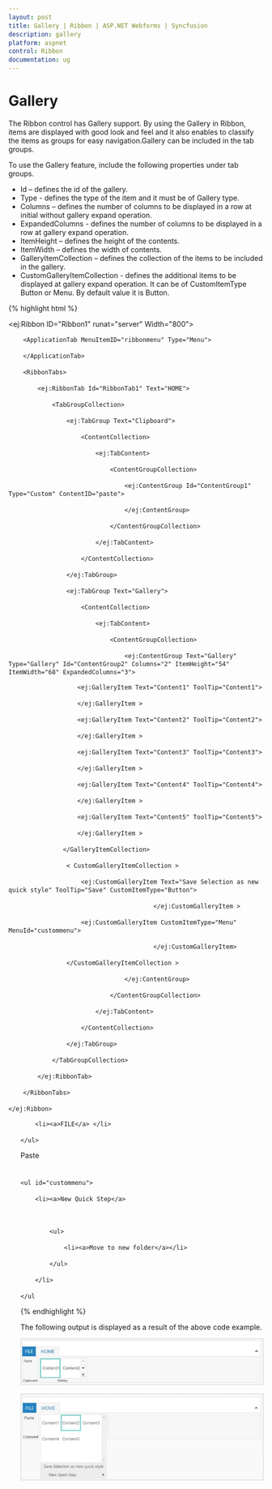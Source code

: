 ```yaml
---
layout: post
title: Gallery | Ribbon | ASP.NET Webforms | Syncfusion
description: gallery
platform: aspnet
control: Ribbon
documentation: ug
---
```


# Gallery

The Ribbon control has Gallery support. By using the Gallery in Ribbon, items are displayed with good look and feel and it also enables to classify the items as groups for easy navigation.Gallery can be included in the tab groups.

To use the Gallery feature, include the following properties under tab groups.

* Id – defines the id of the gallery.
* Type - defines the type of the item and it must be of Gallery type.
* Columns – defines the number of columns to be displayed in a row at initial without gallery expand operation.
* ExpandedColumns - defines the number of columns to be displayed in a row at gallery expand operation.
* ItemHeight – defines the height of the  contents.
* ItemWidth – defines the width of contents.
* GalleryItemCollection – defines the collection of the items to be included in the gallery.
* CustomGalleryItemCollection - defines the additional items to be  displayed at gallery expand operation. It can be of CustomItemType Button or Menu. By default value it is Button.

{% highlight html %}

  <ej:Ribbon ID="Ribbon1" runat="server" Width="800">

        <ApplicationTab MenuItemID="ribbonmenu" Type="Menu">

        </ApplicationTab>

        <RibbonTabs>

            <ej:RibbonTab Id="RibbonTab1" Text="HOME">

                <TabGroupCollection>

                    <ej:TabGroup Text="Clipboard">

                        <ContentCollection>

                            <ej:TabContent>

                                <ContentGroupCollection>

                                    <ej:ContentGroup Id="ContentGroup1" Type="Custom" ContentID="paste">

                                    </ej:ContentGroup>

                                </ContentGroupCollection>

                            </ej:TabContent>

                        </ContentCollection>

                    </ej:TabGroup>

                    <ej:TabGroup Text="Gallery">

                        <ContentCollection>

                            <ej:TabContent>

                                <ContentGroupCollection>

                                    <ej:ContentGroup Text="Gallery" Type="Gallery" Id="ContentGroup2" Columns="2" ItemHeight="54" ItemWidth="68" ExpandedColumns="3">

<GalleryItemCollection>

                       <ej:GalleryItem Text="Content1" ToolTip="Content1">

                       </ej:GalleryItem >

                       <ej:GalleryItem Text="Content2" ToolTip="Content2">

                       </ej:GalleryItem >

                       <ej:GalleryItem Text="Content3" ToolTip="Content3">

                       </ej:GalleryItem >

                       <ej:GalleryItem Text="Content4" ToolTip="Content4">

                       </ej:GalleryItem >

                       <ej:GalleryItem Text="Content5" ToolTip="Content5">

                       </ej:GalleryItem >

                   </GalleryItemCollection>

                    < CustomGalleryItemCollection >

                        <ej:CustomGalleryItem Text="Save Selection as new quick style" ToolTip="Save" CustomItemType="Button">

                                            </ej:CustomGalleryItem >

                        <ej:CustomGalleryItem CustomItemType="Menu" MenuId="custommenu">

                                            </ej:CustomGalleryItem>

                    </CustomGalleryItemCollection >

                                    </ej:ContentGroup>

                                </ContentGroupCollection>

                            </ej:TabContent>

                        </ContentCollection>

                    </ej:TabGroup>

                </TabGroupCollection>

            </ej:RibbonTab>

        </RibbonTabs>

    </ej:Ribbon>

<ul id="ribbonmenu">

        <li><a>FILE</a> </li>

    </ul>

<div id="paste" style="height:40px;width:43px;">Paste</div>

    <ul id="custommenu">

        <li><a>New Quick Step</a>



            <ul>

                <li><a>Move to new folder</a></li>

            </ul>

        </li>

    </ul

{% endhighlight %}

The following output is displayed as a result of the above code example.

![](Gallery_images/Gallery_img1.png)


![](Gallery_images/Gallery_img2.png)